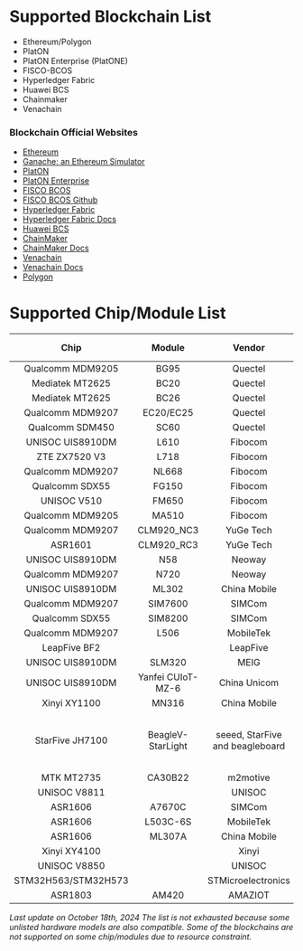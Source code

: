 # Supported Blockchain List

+ Ethereum/Polygon
+ PlatON
+ PlatON Enterprise (PlatONE)
+ FISCO-BCOS
+ Hyperledger Fabric
+ Huawei BCS
+ Chainmaker
+ Venachain

### Blockchain Official Websites
+ [Ethereum](https://ethereum.org/)
+ [Ganache: an Ethereum Simulator](https://trufflesuite.com/ganache/)
+ [PlatON](https://www.platon.network/)
+ [PlatON Enterprise](https://github.com/PlatONEnterprise/)
+ [FISCO BCOS](http://fisco-bcos.org/)
+ [FISCO BCOS Github](https://github.com/FISCO-BCOS)
+ [Hyperledger Fabric](https://www.hyperledger.org/use/fabric)
+ [Hyperledger Fabric Docs](https://hyperledger-fabric.readthedocs.io/)
+ [Huawei BCS](https://www.huaweicloud.com/product/bcs)
+ [ChainMaker](https://chainmaker.org.cn/)
+ [ChainMaker Docs](https://docs.chainmaker.org.cn/)
+ [Venachain](https://github.com/Venachain/Venachain)
+ [Venachain Docs](https://venachain-docs.readthedocs.io/zh/latest/)
+ [Polygon](https://polygon.technology/)

# Supported Chip/Module List

|Chip               |Module                    |Vendor            |Wireless protocol     |Additional Remarks
|:-----------------:|:------------------------:|:----------------:|:--------------------:|:----------------------|
|Qualcomm MDM9205   |BG95                      |Quectel           |NB-IoT/Cat.M          
|Mediatek MT2625    |BC20                      |Quectel           |NB-IoT                
|Mediatek MT2625    |BC26                      |Quectel           |NB-IoT                
|Qualcomm MDM9207   |EC20/EC25                 |Quectel           |LTE Cat.4             
|Qualcomm SDM450    |SC60                      |Quectel           |LTE Cat.4             
|UNISOC UIS8910DM   |L610                      |Fibocom           |LTE Cat.1             
|ZTE ZX7520 V3      |L718                      |Fibocom           |LTE Cat.4             
|Qualcomm MDM9207   |NL668                     |Fibocom           |LTE Cat.4 linux       
|Qualcomm SDX55     |FG150                     |Fibocom           |5G                    
|UNISOC V510        |FM650                     |Fibocom           |5G                    
|Qualcomm MDM9205   |MA510                     |Fibocom           |LTE/Cat.M/NB2/EGPTS   
|Qualcomm MDM9207   |CLM920_NC3                |YuGe Tech         |LTE Cat.4             
|ASR1601            |CLM920_RC3                |YuGe Tech         |LTE Cat.1             
|UNISOC UIS8910DM   |N58                       |Neoway            |LTE Cat.1             
|Qualcomm MDM9207   |N720                      |Neoway            |LTE Cat.4 linux       
|UNISOC UIS8910DM   |ML302                     |China Mobile      |LTE Cat.1         
|Qualcomm MDM9207   |SIM7600                   |SIMCom            |LTE Cat.4 linux       
|Qualcomm SDX55     |SIM8200                   |SIMCom            |5G                    
|Qualcomm MDM9207   |L506                      |MobileTek         |LTE Cat.4 linux       
|LeapFive BF2       |                          |LeapFive          |WiFi
|UNISOC UIS8910DM   |SLM320                    |MEIG              |LTE Cat.1             
|UNISOC UIS8910DM   |Yanfei CUIoT-MZ-6         |China Unicom      |LTE Cat.1             
|Xinyi XY1100       |MN316                     |China Mobile      |NB-IoT            
|StarFive JH7100    |BeagleV-StarLight         |seeed, StarFive and beagleboard|Ethernet  |BeagleV-StarLight is a development board
|MTK MT2735         |CA30B22                   |m2motive          |5G                    
|UNISOC V8811       |                          |UNISOC            |NB-IoT
|ASR1606            |A7670C                    |SIMCom            |LTE Cat.1             
|ASR1606            |L503C-6S                  |MobileTek         |LTE Cat.1             
|ASR1606            |ML307A                    |China Mobile      |LTE Cat.1         
|Xinyi XY4100       |                          |Xinyi             |LTE Cat.1            
|UNISOC V8850       |                          |UNISOC            |LTE Cat.1
|STM32H563/STM32H573|                          |STMicroelectronics|                     |Azure RTOS
|ASR1803            |AM420                     |AMAZIOT           |LTE Cat.4

*Last update on October 18th, 2024*
*The list is not exhausted because some unlisted hardware models are also compatible.*
*Some of the blockchains are not supported on some chip/modules due to resource constraint.*
